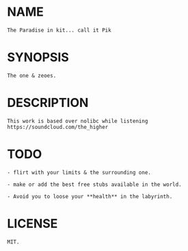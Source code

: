 # NAME

    The Paradise in kit... call it Pik

# SYNOPSIS

    The one & zeoes.

# DESCRIPTION

    This work is based over nolibc while listening https://soundcloud.com/the_higher

# TODO

    - flirt with your limits & the surrounding one.

    - make or add the best free stubs available in the world.

    - Avoid you to loose your **health** in the labyrinth.

# LICENSE

    MIT.


